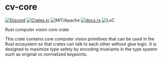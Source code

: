 # cv-core

[![Discord][dci]][dcl] [![Crates.io][ci]][cl] ![MIT/Apache][li] [![docs.rs][di]][dl] ![LoC][lo]

[ci]: https://img.shields.io/crates/v/cv-core.svg
[cl]: https://crates.io/crates/cv-core/

[li]: https://img.shields.io/crates/l/specs.svg?maxAge=2592000

[di]: https://docs.rs/cv-core/badge.svg
[dl]: https://docs.rs/cv-core/

[lo]: https://tokei.rs/b1/github/rust-cv/cv-core?category=code

[dci]: https://img.shields.io/discord/550706294311485440.svg?logo=discord&colorB=7289DA
[dcl]: https://discord.gg/d32jaam



Rust computer vision core crate

This crate contains core computer vision primitives that can be used in the Rust ecosystem
so that crates can talk to each other without glue logic. It is designed to maximize type
safety by encoding invariants in the type system such as original vs normalized keypoints.
